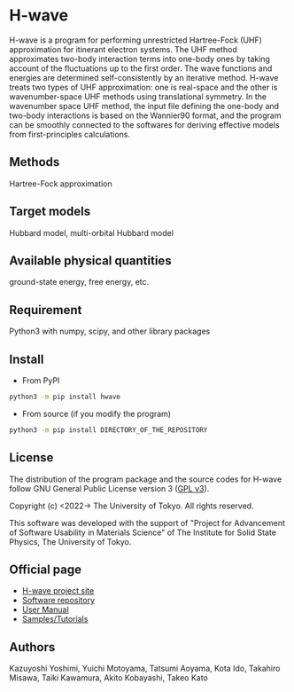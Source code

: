 # H-wave

H-wave is a program for performing unrestricted Hartree-Fock (UHF) approximation
for itinerant electron systems.
The UHF method approximates two-body interaction terms into one-body ones by
taking account of the fluctuations up to the first order. The wave functions
and energies are determined self-consistently by an iterative method.
H-wave treats two types of UHF approximation: one is real-space and the other is
wavenumber-space UHF methods using translational symmetry. In the wavenumber space
UHF method, the input file defining the one-body and two-body interactions is
based on the Wannier90 format, and the program can be smoothly connected to
the softwares for deriving effective models from first-principles calculations.

## Methods

Hartree-Fock approximation

## Target models

Hubbard model, multi-orbital Hubbard model

## Available physical quantities

ground-state energy, free energy, etc.

## Requirement

Python3 with numpy, scipy, and other library packages

## Install

- From PyPI

``` bash
python3 -m pip install hwave
```

- From source (if you modify the program)

``` bash
python3 -m pip install DIRECTORY_OF_THE_REPOSITORY
```

## License

The distribution of the program package and the source codes for H-wave follow
GNU General Public License version 3
([GPL v3](https://www.gnu.org/licenses/gpl-3.0.en.html)).

Copyright (c) <2022-> The University of Tokyo. All rights reserved.

This software was developed with the support of
"Project for Advancement of Software Usability in Materials Science"
of The Institute for Solid State Physics, The University of Tokyo.

## Official page

- [H-wave project site](https://www.pasums.issp.u-tokyo.ac.jp/h-wave/en)
- [Software repository](https://github.com/issp-center-dev/H-wave)
- [User Manual](https://www.pasums.issp.u-tokyo.ac.jp/h-wave/en/doc/manual)
- [Samples/Tutorials](https://isspns-gitlab.issp.u-tokyo.ac.jp/hwave-dev/hwave-gallery)

## Authors

Kazuyoshi Yoshimi,
Yuichi Motoyama,
Tatsumi Aoyama,
Kota Ido,
Takahiro Misawa,
Taiki Kawamura,
Akito Kobayashi,
Takeo Kato
